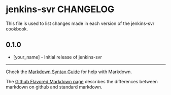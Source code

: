 jenkins-svr CHANGELOG
=====================

This file is used to list changes made in each version of the jenkins-svr cookbook.

0.1.0
-----
- [your_name] - Initial release of jenkins-svr

- - -
Check the [Markdown Syntax Guide](http://daringfireball.net/projects/markdown/syntax) for help with Markdown.

The [Github Flavored Markdown page](http://github.github.com/github-flavored-markdown/) describes the differences between markdown on github and standard markdown.
